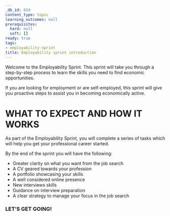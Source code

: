 ```yaml
---
_db_id: 824
content_type: topic
learning_outcomes: null
prerequisites:
  hard: null
  soft: []
ready: true
tags:
- employability-sprint
title: Employability sprint introduction
---
```


Welcome to the Employability Sprint. This sprint will take you through a step-by-step process to learn the skills you need to find economic opportunities.

If you are looking for employment or are self-employed, this sprint will give you proactive steps to assist you in becoming economically active.

# WHAT TO EXPECT AND HOW IT WORKS
As part of the Employability Sprint, you will complete a series of tasks which will help you get your professional career started.


By the end of the sprint you will have the following:

- Greater clarity on what you want from the job search 
- A CV geared towards your profession
- A portfolio showcasing your skills
- A well considered online presence
- New interviews skills
- Guidance on interview preparation
- A clear strategy to manage your focus in the job search


### LET’S GET GOING!